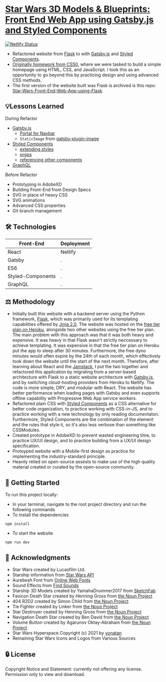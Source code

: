 # [Star Wars 3D Models & Blueprints: Front End Web App using Gatsby.js and Styled Components](https://starwars-spaceships.netlify.app/)
[![Netlify Status](https://api.netlify.com/api/v1/badges/38f18c28-cd52-40e3-97d5-7043dd2a2ec2/deploy-status)](https://app.netlify.com/sites/starwars-spaceships/deploys)

- Refactored website from [Flask](https://flask.palletsprojects.com/en/2.0.x/) to with [Gatsby.js](https://www.gatsbyjs.com/) and [Styled Components](https://styled-components.com/).
- [Originally homework from CS50](https://cs50.harvard.edu/x/2020/tracks/web/homepage/), where we were tasked to build a simple homepage using HTML, CSS, and JavaScript. I took this as an opportunity to go beyond this by practicing design and using advanced CSS methods.
- The first version of the website built was Flask is archived is this repo: [Star-Wars-Front-End-Web-App-using-Flask](https://github.com/JacobGrisham/Star-Wars-Front-End-Web-App-using-Flask).

## 💡Lessons Learned
During Refactor
- [Gatsby.js](https://www.gatsbyjs.com/)
  - [Portal for Navbar](https://www.gatsbyjs.com/plugins/gatsby-plugin-portal/)
  - `StaticImage` from [gatsby-plugin-image](https://www.gatsbyjs.com/plugins/gatsby-plugin-image)
- [Styled Components](https://styled-components.com/)
  - [extending styles](https://styled-components.com/docs/basics#extending-styles)
  - [props](https://styled-components.com/docs/basics#passed-props)
  - [referencing other components](https://styled-components.com/docs/advanced#referring-to-other-components)
- [GraphQL](https://www.gatsbyjs.com/docs/graphql/)

Before Refactor
- Prototyping in AdobeXD
- Building Front-End from Design Specs
- SVG in place of heavy CSS
- SVG animations
- Advanced CSS properties
- Git branch management

## 🛠 Technologies
|Front-End        |Deployment|
| --------------- | -------- |
|React	          |Netlify   |
|Gatsby   		    |.         |
|ES6              |.         |
|Styled-Components|.         |
|GraphQL          |.         |

## ⚖️ Methodology
- Initially built this website with a backend server using the Python framework, [Flask](https://flask.palletsprojects.com/en/2.0.x/), which was primarily used for its templating capabilities offered by [Jinja 2.0](https://jinja.palletsprojects.com/en/3.0.x/). The website was hosted on the [free tier plan on Heroku](https://devcenter.heroku.com/articles/free-dyno-hours), alongside two other websites using the free tier plan. The main problem with this approach was that it was both heavy and expensive. It was heavy in that Flask wasn't strictly neccessary to achieve templating. It was expensive in that the free tier plan on Heroku put the app to sleep after 30 minutes. Furthermore, the free dyno minutes would often expire by the 24th of each month, which effectively took down the website until the start of the next month. Therefore, after learning about React and the [Jamstack](https://jamstack.org/), I put the two together and refactored this application by migrating from a server-based architecture with Flask to a static website architecture with [Gatsby.js](https://www.gatsbyjs.com/), and by switching cloud-hosting providers from Heroku to Netlify. The code is more simple, DRY, and modular with React. The website has better performance when loading pages with Gatsby and even supports offline capability with Progressive Web App service workers.
- Refactored plain CSS with [Styled Components](https://styled-components.com/) as a CSS alternative for better code organization, to practice working with CSS-in-JS, and to practice working with a new technology by only reading documentaton. Furthermore, Styled Components are the combination of the element and the rules that style it, so it's also less verbose than something like CSSModules.
- Created prototype in AdobeXD to prevent wasted engineering time, to practice UX/UI design, and to practice building from a UX/UI design specification.
- Protoyped website with a Mobile-first design as practice for implementing the industry-standard principle.
- Heavily relied on open-source assests to make use of the high quality material created or curated by the open-source community.

## 🚀 Getting Started
To run this project locally:
- In your terminal, navigate to the root project directory and run the following commands
- To install the dependencies
```
npm install
```
- To start the website
```
npm run dev
```

## 📣 Acknowledgments
- Star Wars created by Lucasfilm Ltd.
- Starship information from [Star Wars API](https://swapi.dev/)
- Aurebesh Font from [Online Web Fonts](https://www.onlinewebfonts.com/download/ad4908c2b00349b5ccefeb6be87ce49c)
- Sound Effects from [Find Sounds](https://www.findsounds.com/ISAPI/search.dll?start=21&keywords=Star%20Wars&seed=40)
- Starship 3D Models created by YamahaDrummer2017 from [SketchFab](https://sketchfab.com/yamahadrummer2017)
- Favicon Death Star created by Henning Gross from [the Noun Project](https://thenounproject.com/search/?q=death+star&i=1007126)
- 404 R2D2 created by Simon Child from [the Noun Project](https://thenounproject.com/search/?q=droid+star+wars&i=367715)
- Tie Fighter created by Linker from [the Noun Project](https://thenounproject.com/search/?q=tie+fighter&i=2202280)
- Star Destroyer ceated by Henning Gross from [the Noun Project](https://thenounproject.com/search/?q=star+destroyer&i=994294)
- Navigation Death Star created by Ben David from [the Noun Project](https://thenounproject.com/search/?q=death+star&i=1571954)
- Volume Button created by Agarunov Oktay-Abraham from [the Noun Project](https://thenounproject.com/search/?q=volume&i=576880)
- Star Wars Hyperspace Copyright (c) 2021 by [yonatan](https://codepen.io/ybensira/pen/byYNBZ)
- Remaining Star Wars Icons and Logos from Various Sources

## 🔒 License
Copyright Notice and Statement: currently not offering any license. Permission only to view and download.
